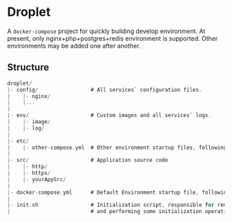 # Droplet
A `docker-compose` project for quickly building develop environment. At present, only nginx+php+postgres+redis environment is supported. Other environments may be added one after another.

## Structure
```C
droplet/
|- config/                 # All services` configuration files.
|    |- nginx/
|    |...
|
|- env/                    # Custom images and all services` logs.
|    |- image/
|    |- log/
|
|- etc/
|    |- other-compose.yml  # Other environment startup files, following docker-compose syntax.
|
|- src/                    # Application source code
|    |- http/
|    |- https/
|    |- yourAppSrc/
|
|- docker-compose.yml      # Default Environment startup file, following docker-compose syntax.
|
|- init.sh                 # Initialization script, responsible for removing old unused containers
|                          # and performing some initialization operations on the application, such as migrating the database.
```


